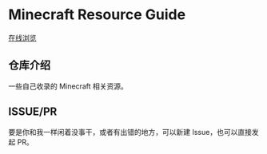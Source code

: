 # Minecraft Resource Guide

[在线浏览](https://lyaiya.github.io/Minecraft-Resource-Guide/)

## 仓库介绍

一些自己收录的 Minecraft 相关资源。

## ISSUE/PR

要是你和我一样闲着没事干，或者有出错的地方，可以新建 Issue，也可以直接发起 PR。

